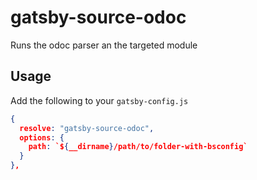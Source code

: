 # gatsby-source-odoc

Runs the odoc parser an the targeted module

## Usage

Add the following to your `gatsby-config.js`

```json
{
  resolve: "gatsby-source-odoc",
  options: {
    path: `${__dirname}/path/to/folder-with-bsconfig`
  }
},
```
